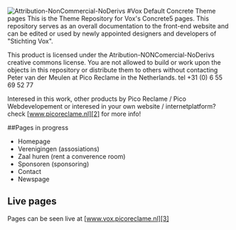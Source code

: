 ![Attribution-NonCommercial-NoDerivs][1]
#Vox Default Concrete Theme pages
This is the Theme Repository for Vox's Concrete5 pages. This repository serves as an overall documentation to the front-end website and can be edited or used by newly appointed designers and developers of "Stichting Vox". 

This product is licensed under the Atribution-NONComercial-NoDerivs creative commons license. You are not allowed to build or work upon the objects in this repository or distribute them to others without contacting Peter van der Meulen at Pico Reclame in the Netherlands. tel +31 (0) 6 55 69 52 77

Interesed in this work, other products by Pico Reclame / Pico Webdevelopement or interesed in your own website / internetplatform? check [www.picoreclame.nl][2] for more info!

##Pages in progress

 - Homepage
 - Verenigingen (assosiations)
 - Zaal huren (rent a converence room)
 - Sponsoren (sponsoring)
 - Contact
 - Newspage

## Live pages

 Pages can be seen live at [www.vox.picoreclame.nl][3]

 
  [1]: http://i.creativecommons.org/l/by-nc-nd/3.0/88x31.png
  [2]: http://www.picoreclame.nl
  [3]: http://www.vox.picoreclame.nl